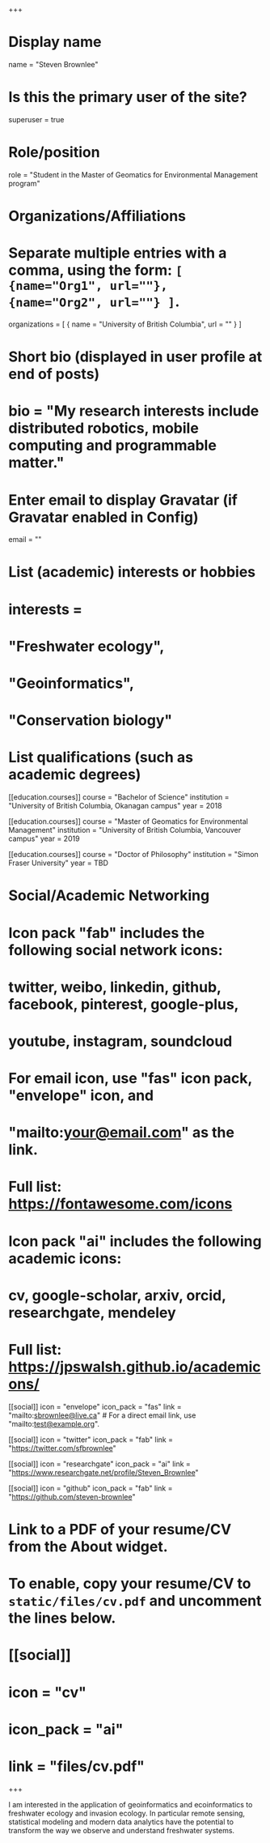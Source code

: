 +++
# Display name
name = "Steven Brownlee"

# Is this the primary user of the site?
superuser = true

# Role/position
role = "Student in the Master of Geomatics for Environmental Management program"

# Organizations/Affiliations
#   Separate multiple entries with a comma, using the form: `[ {name="Org1", url=""}, {name="Org2", url=""} ]`.
organizations = [ { name = "University of British Columbia", url = "" } ]

# Short bio (displayed in user profile at end of posts)
# bio = "My research interests include distributed robotics, mobile computing and programmable matter."

# Enter email to display Gravatar (if Gravatar enabled in Config)
email = ""

# List (academic) interests or hobbies
# interests = 
  # "Freshwater ecology",
  # "Geoinformatics",
  # "Conservation biology"


# List qualifications (such as academic degrees)
[[education.courses]]
  course = "Bachelor of Science"
  institution = "University of British Columbia, Okanagan campus"
  year = 2018

[[education.courses]]
  course = "Master of Geomatics for Environmental Management"
  institution = "University of British Columbia, Vancouver campus"
  year = 2019
  
[[education.courses]]
  course = "Doctor of Philosophy"
  institution = "Simon Fraser University"
  year = TBD


# Social/Academic Networking
#
# Icon pack "fab" includes the following social network icons:
#
#   twitter, weibo, linkedin, github, facebook, pinterest, google-plus,
#   youtube, instagram, soundcloud
#
#   For email icon, use "fas" icon pack, "envelope" icon, and
#   "mailto:your@email.com" as the link.
#
#   Full list: https://fontawesome.com/icons
#
# Icon pack "ai" includes the following academic icons:
#
#   cv, google-scholar, arxiv, orcid, researchgate, mendeley
#
#   Full list: https://jpswalsh.github.io/academicons/

[[social]]
  icon = "envelope"
  icon_pack = "fas"
  link = "mailto:sbrownlee@live.ca"  # For a direct email link, use "mailto:test@example.org".

[[social]]
  icon = "twitter"
  icon_pack = "fab"
  link = "https://twitter.com/sfbrownlee"

[[social]]
  icon = "researchgate"
  icon_pack = "ai"
  link = "https://www.researchgate.net/profile/Steven_Brownlee"

[[social]]
  icon = "github"
  icon_pack = "fab"
  link = "https://github.com/steven-brownlee"

# Link to a PDF of your resume/CV from the About widget.
# To enable, copy your resume/CV to `static/files/cv.pdf` and uncomment the lines below.
# [[social]]
#   icon = "cv"
#   icon_pack = "ai"
#   link = "files/cv.pdf"

+++

I am interested in the application of geoinformatics and ecoinformatics to freshwater ecology and invasion ecology. In particular remote sensing, statistical modeling and modern data analytics have the potential to transform the way we observe and understand freshwater systems.
